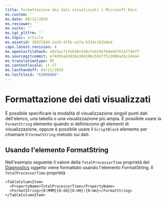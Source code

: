 ```yaml
---
title: Formattazione dei dati visualizzati | Microsoft Docs
ms.custom: ''
ms.date: 09/12/2016
ms.reviewer: ''
ms.suite: ''
ms.tgt_pltfrm: ''
ms.topic: article
ms.assetid: 38971643-2a3d-4f5b-a1fa-6334c162b8ed
caps.latest.revision: 4
ms.openlocfilehash: e915ac71feb50cb58cfa9195f0de94763affdb77
ms.sourcegitcommit: e7445ba8203da304286c591ff513900ad1c244a4
ms.translationtype: MT
ms.contentlocale: it-IT
ms.lasthandoff: 04/23/2019
ms.locfileid: "62065666"
---
```

# <a name="formatting-displayed-data"></a>Formattazione dei dati visualizzati

È possibile specificare la modalità di visualizzazione singoli punti dati dell'elenco, una tabella o una visualizzazione più ampia. È possibile usare la `FormatString` elemento quando si definiscono gli elementi di visualizzazione, oppure è possibile usare il `ScriptBlock` elemento per chiamare il `FormatString` metodo sui dati.

## <a name="using-the-formatstring-element"></a>Usando l'elemento FormatString

Nell'esempio seguente il valore della `TotalProcessorTime` proprietà del [Diagnostics](/dotnet/api/System.Diagnostics.Process) oggetto viene formattato usando l'elemento FormatString. Il `TotalProcessorTime` proprietà

```
<TableColumnItem>
  <PropertyName>TotalProcessorTime</PropertyName>
  <FormatString>{0:MMM}{0:dd}{0:HH}:{0:mm}</FormatString>
</TableColumnItem>
```



